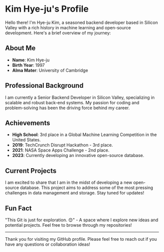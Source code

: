 # Kim Hye-ju's Profile

Hello there! I'm Hye-ju Kim, a seasoned backend developer based in Silicon Valley with a rich history in machine learning and open-source development. Here's a brief overview of my journey:

## About Me

- **Name**: Kim Hye-ju
- **Birth Year**: 1997
- **Alma Mater**: University of Cambridge

## Professional Background

I am currently a Senior Backend Developer in Silicon Valley, specializing in scalable and robust back-end systems. My passion for coding and problem-solving has been the driving force behind my career.

## Achievements

- **High School**: 3rd place in a Global Machine Learning Competition in the United States.
- **2019**: TechCrunch Disrupt Hackathon - 3rd place.
- **2021**: NASA Space Apps Challenge - 2nd place.
- **2023**: Currently developing an innovative open-source database.

## Current Projects

I am excited to share that I am in the midst of developing a new open-source database. This project aims to address some of the most pressing challenges in data management and storage. Stay tuned for updates!

## Fun Fact

"This Git is just for exploration. 😊" - A space where I explore new ideas and potential projects. Feel free to browse through my repositories!

---

Thank you for visiting my GitHub profile. Please feel free to reach out if you have any questions or collaboration ideas!
